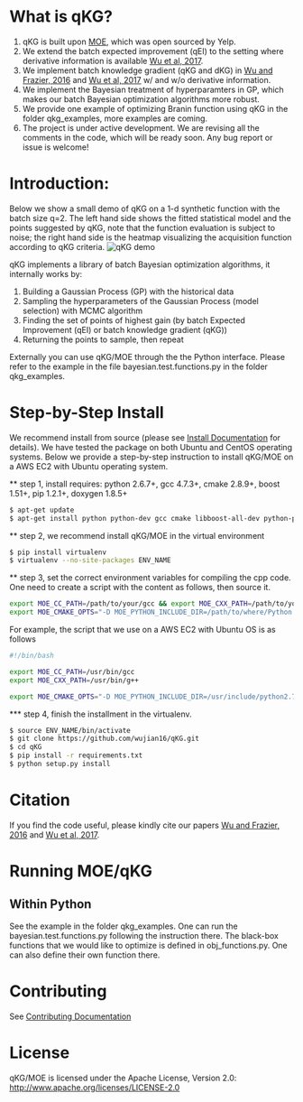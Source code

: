 What is qKG?
====
1. qKG is built upon [MOE][1], which was open sourced by Yelp.
2. We extend the batch expected improvement (qEI) to the setting where derivative information is available [Wu et al, 2017][27].
3. We implement batch knowledge gradient (qKG and dKG) in [Wu and Frazier, 2016][26] and [Wu et al, 2017][27] w/ and w/o derivative information.
4. We implement the Bayesian treatment of hyperparamters in GP, which makes our batch Bayesian optimization algorithms more robust.
5. We provide one example of optimizing Branin function using qKG in the folder qkg_examples, more examples are coming.
6. The project is under active development. We are revising all the comments in the code, which will be ready soon. Any bug report or issue is welcome!

# Introduction:
Below we show a small demo of qKG on a 1-d synthetic function with the batch size q=2. The left hand side shows the fitted statistical model and the points suggested by qKG, note that the function evaluation is subject to noise; the right hand side is the heatmap visualizing the acquisition function according to qKG criteria.
![qKG demo](https://github.com/wujian16/qKG/blob/jianwu_9_cpp_KG_gradients/qkg-demo.gif)

qKG implements a library of batch Bayesian optimization algorithms, it internally works by:

1. Building a Gaussian Process (GP) with the historical data
2. Sampling the hyperparameters of the Gaussian Process (model selection) with MCMC algorithm
3. Finding the set of points of highest gain (by batch Expected Improvement (qEI) or batch knowledge gradient (qKG))
4. Returning the points to sample, then repeat

Externally you can use qKG/MOE through the the Python interface. Please refer to the example in the file bayesian.test.functions.py in the folder qkg_examples.

# Step-by-Step Install
We recommend install from source (please see [Install Documentation][7] for details). We have tested the package on both Ubuntu and CentOS operating systems. Below we provide a step-by-step instruction to install qKG/MOE on a AWS EC2 with Ubuntu operating system.

** step 1, install requires: python 2.6.7+, gcc 4.7.3+, cmake 2.8.9+, boost 1.51+, pip 1.2.1+, doxygen 1.8.5+

```bash
$ apt-get update
$ apt-get install python python-dev gcc cmake libboost-all-dev python-pip doxygen libblas-dev liblapack-dev gfortran git python-numpy python-scipy
```

** step 2, we recommend install qKG/MOE in the virtual environment

```bash
$ pip install virtualenv
$ virtualenv --no-site-packages ENV_NAME
```

** step 3, set the correct environment variables for compiling the cpp code. One need to create a script with the content as follows, then source it.
```bash
export MOE_CC_PATH=/path/to/your/gcc && export MOE_CXX_PATH=/path/to/your/g++
export MOE_CMAKE_OPTS="-D MOE_PYTHON_INCLUDE_DIR=/path/to/where/Python.h/is/found -D MOE_PYTHON_LIBRARY=/path/to/python/shared/library/object"
```
For example, the script that we use on a AWS EC2 with Ubuntu OS is as follows
```bash
#!/bin/bash

export MOE_CC_PATH=/usr/bin/gcc
export MOE_CXX_PATH=/usr/bin/g++

export MOE_CMAKE_OPTS="-D MOE_PYTHON_INCLUDE_DIR=/usr/include/python2.7 -D MOE_PYTHON_LIBRARY=/usr/lib/x86_64-linux-gnu/libpython2.7.so.1.0"
```

*** step 4, finish the installment in the virtualenv.
```bash
$ source ENV_NAME/bin/activate
$ git clone https://github.com/wujian16/qKG.git
$ cd qKG
$ pip install -r requirements.txt
$ python setup.py install
```

# Citation

If you find the code useful, please kindly cite our papers [Wu and Frazier, 2016][26] and [Wu et al, 2017][27].

# Running MOE/qKG
## Within Python
See the example in the folder qkg_examples. One can run the bayesian.test.functions.py following the instruction there. The black-box functions that we would like to optimize is defined in obj_functions.py. One can also define their own function there.

# Contributing
See [Contributing Documentation][8]

# License
qKG/MOE is licensed under the Apache License, Version 2.0: http://www.apache.org/licenses/LICENSE-2.0

[0]: https://www.youtube.com/watch?v=CC6qvzWp9_A
[1]: http://yelp.github.io/MOE/
[2]: http://yelp.github.io/MOE/moe.views.rest.html
[3]: http://github.com/Yelp/MOE/pulls
[4]: http://yelp.github.io/MOE/moe.views.rest.html#module-moe.views.rest.gp_ei
[5]: http://yelp.github.io/MOE/moe.easy_interface.html
[6]: http://docs.docker.io/
[7]: http://yelp.github.io/MOE/install.html
[8]: http://yelp.github.io/MOE/contributing.html
[9]: http://yelp.github.io/MOE/moe.optimal_learning.python.python_version.html
[10]: http://www.youtube.com/watch?v=CC6qvzWp9_A
[11]: http://www.slideshare.net/YelpEngineering/optimal-learning-for-fun-and-profit-with-moe
[12]: http://yelp.github.io/MOE/cpp_tree.html
[13]: http://yelp.github.io/MOE/examples.html
[14]: http://yelp.github.io/MOE/objective_functions.html
[15]: http://yelp.github.io/MOE/objective_functions.html#parameters
[16]: http://people.orie.cornell.edu/pfrazier/
[17]: http://www.orie.cornell.edu/
[18]: http://optimallearning.princeton.edu/
[19]: http://orfe.princeton.edu/
[20]: http://people.orie.cornell.edu/pfrazier/Presentations/2014.01.Lancaster.BGO.pdf
[21]: http://yelp.github.io/MOE/why_moe.html
[22]: http://stackoverflow.com/questions/10065526/github-how-to-make-a-fork-of-public-repository-private
[23]: http://google.github.io/styleguide/pyguide.html
[24]: https://google.github.io/styleguide/cppguide.html
[25]: http://yelp.github.io/MOE/contributing.html#making-a-pull-request
[26]: https://papers.nips.cc/paper/6307-the-parallel-knowledge-gradient-method-for-batch-bayesian-optimization
[27]: https://arxiv.org/abs/1703.04389
